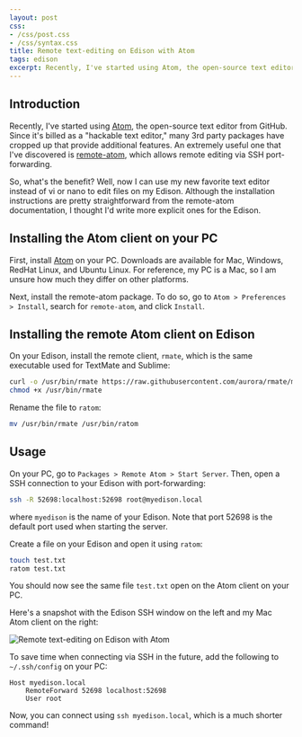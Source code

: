 ```yaml
---
layout: post
css:
- /css/post.css
- /css/syntax.css
title: Remote text-editing on Edison with Atom
tags: edison
excerpt: Recently, I've started using Atom, the open-source text editor from GitHub. Since it's billed as a "hackable text editor," many 3rd party packages have cropped up that provide additional features. An extremely useful one that I've discovered is remote-atom, which allows remote editing via SSH port-forwarding....
---
```


## Introduction

Recently, I've started using <a href="https://atom.io/">Atom</a>, the open-source text editor from GitHub. Since it's billed as a "hackable text editor," many 3rd party packages have cropped up that provide additional features. An extremely useful one that I've discovered is <a href="https://atom.io/packages/remote-atom">remote-atom</a>, which allows remote editing via SSH port-forwarding.

So, what's the benefit? Well, now I can use my new favorite text editor instead of vi or nano to edit files on my Edison. Although the installation instructions are pretty straightforward from the remote-atom documentation, I thought I'd write more explicit ones for the Edison.

## Installing the Atom client on your PC

First, install <a href="https://atom.io/">Atom</a> on your PC. Downloads are available for Mac, Windows, RedHat Linux, and Ubuntu Linux. For reference, my PC is a Mac, so I am unsure how much they differ on other platforms.

Next, install the remote-atom package. To do so, go to `Atom > Preferences > Install`, search for `remote-atom`, and click `Install`.

## Installing the remote Atom client on Edison

On your Edison, install the remote client, `rmate`, which is the same executable used for TextMate and Sublime:

```bash
curl -o /usr/bin/rmate https://raw.githubusercontent.com/aurora/rmate/master/rmate
chmod +x /usr/bin/rmate
```

Rename the file to `ratom`:

```bash
mv /usr/bin/rmate /usr/bin/ratom
```

## Usage

On your PC, go to `Packages > Remote Atom > Start Server`. Then, open a SSH connection to your Edison with port-forwarding:

```bash
ssh -R 52698:localhost:52698 root@myedison.local
```

where `myedison` is the name of your Edison. Note that port 52698 is the default port used when starting the server.

Create a file on your Edison and open it using `ratom`:

```bash
touch test.txt
ratom test.txt
```

You should now see the same file `test.txt` open on the Atom client on your PC.

Here's a snapshot with the Edison SSH window on the left and my Mac Atom client on the right:

<img src="/assets/img/edison/edison-atom-remote-text-editing.png" class="img-responsive-extra-margin" alt="Remote text-editing on Edison with Atom">

To save time when connecting via SSH in the future, add the following to `~/.ssh/config` on your PC:

```
Host myedison.local
    RemoteForward 52698 localhost:52698
    User root
```

Now, you can connect using `ssh myedison.local`, which is a much shorter command!
